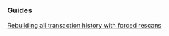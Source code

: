 ### Guides

[Rebuilding all transaction history with forced rescans](https://github.com/btcziggurat/btcwallet/tree/master/docs/force_rescans.md)
